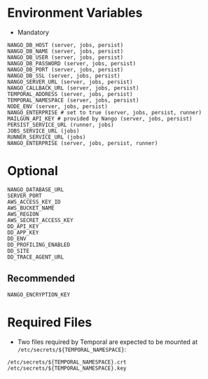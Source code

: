 # Environment Variables
* Mandatory
```
NANGO_DB_HOST (server, jobs, persist)
NANGO_DB_NAME (server, jobs, persist)
NANGO_DB_USER (server, jobs, persist)
NANGO_DB_PASSWORD (server, jobs, persist)
NANGO_DB_PORT (server, jobs, persist)
NANGO_DB_SSL (server, jobs, persist)
NANGO_SERVER_URL (server, jobs, persist)
NANGO_CALLBACK_URL (server, jobs, persist)
TEMPORAL_ADDRESS (server, jobs, persist)
TEMPORAL_NAMESPACE (server, jobs, persist)
NODE_ENV (server, jobs, persist)
NANGO_ENTERPRISE # set to true (server, jobs, persist, runner)
MAILGUN_API_KEY # provided by Nango (server, jobs, persist)
PERSIST_SERVICE_URL (runner, jobs)
JOBS_SERVICE_URL (jobs)
RUNNER_SERVICE_URL (jobs)
NANGO_ENTERPRISE (server, jobs, persist, runner)
```

# Optional
```
NANGO_DATABASE_URL
SERVER_PORT
AWS_ACCESS_KEY_ID
AWS_BUCKET_NAME
AWS_REGION
AWS_SECRET_ACCESS_KEY
DD_API_KEY
DD_APP_KEY
DD_ENV
DD_PROFILING_ENABLED
DD_SITE
DD_TRACE_AGENT_URL
```

## Recommended
```
NANGO_ENCRYPTION_KEY
```

# Required Files
* Two files required by Temporal are expected to be mounted at `/etc/secrets/${TEMPORAL_NAMESPACE}`:
```
/etc/secrets/${TEMPORAL_NAMESPACE}.crt
/etc/secrets/${TEMPORAL_NAMESPACE}.key
```
